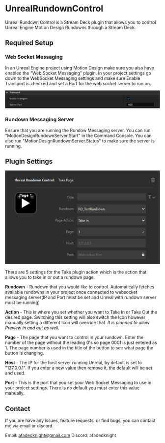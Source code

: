 # UnrealRundownControl
Unreal Rundown Control is a Stream Deck plugin that allows you to control Unreal Engine Motion Design Rundowns through a Stream Deck.

## Required Setup
### Web Socket Messaging

In an Unreal Engine project using Motion Design make sure you also have enabled the "Web Socket Messaging" plugin. In your project settings go down to the WebSocket Messaging settings and make sure Enable Transport is checked and set a Port for the web socket server to run on.

![Web Socket Messaging Settings](imgs/WebSocketMessagingSS_01.png)

### Rundown Messaging Server
Ensure that you are running the Rundow Messaging server. You can run "MotionDesignRundownServer.Start" in the Command Console. You can also run "MotionDesignRundownServer.Status" to make sure the server is running.

## Plugin Settings

![Plugin Settings](imgs/PluginSS_01.png)

There are 5 settings for the Take plugin action which is the action that allows you to take in or out a rundown page.

**Rundown** - Rundown that you would like to control. Automatically fetches available rundowns in your project once connected to websocket messaging server(IP and Port must be set and Unreal with rundown server must be running)

**Action** - This is where you set whether you want to Take In or Take Out the desired page. Switching this setting will also switch the Icon however manually setting a different Icon will override that. *It is planned to allow Preview in and out as well.*

**Page** - The page that you want to control in your rundown. Enter the number of the page without the leading 0's so page 0001 is just entered as 1. The page number is used in the title of the button to see what page the button is changing.

**Host** - The IP for the host server running Unreal, by default is set to "127.0.0.1". If you enter a new value then remove it, the default will be set and used.

**Port** - This is the port that you set your Web Socket Messaging to use in your project settings. There is no default you must enter this value manually.

## Contact

If you are have any issues, feature requests, or find bugs, you can contact me via email or discord.

Email: afadedknight@gmail.com
Discord: afadedknight